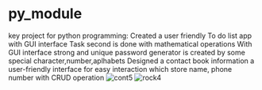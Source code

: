 # py_module
key project for python programming:
Created a user friendly To do list app with GUI interface
Task second is done with mathematical operations
With GUI interface strong and unique password generator is created by some special character,number,aplhabets 
Designed a contact book information a user-friendly interface for easy interaction which store name, phone number with CRUD operation
![cont5](https://github.com/user-attachments/assets/85399916-809a-44db-945b-e108081cc433)
![rock4](https://github.com/user-attachments/assets/b467e1f5-8b03-4f85-9637-01c533d17d40)
